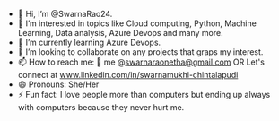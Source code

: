 - 👋 Hi, I’m @SwarnaRao24.
- 👀 I’m interested in topics like Cloud computing, Python, Machine Learning, Data analysis, Azure Devops and many more.
- 🌱 I’m currently learning Azure Devops.
- 💞️ I’m looking to collaborate on any projects that graps my interest. 
- 📫 How to reach me: 📧 me @swarnaraonetha@gmail.com OR Let's connect at www.linkedin.com/in/swarnamukhi-chintalapudi
- 😄 Pronouns: She/Her
- ⚡ Fun fact: I love people more than computers but ending up always with computers because they never hurt me.



